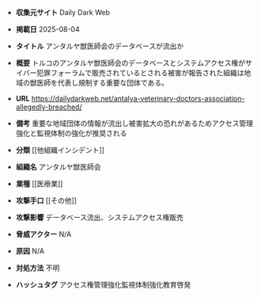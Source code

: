 - **収集元サイト**
Daily Dark Web

- **掲載日**
2025-08-04

- **タイトル**
アンタルヤ獣医師会のデータベースが流出か

- **概要**
トルコのアンタルヤ獣医師会のデータベースとシステムアクセス権がサイバー犯罪フォーラムで販売されているとされる被害が報告された組織は地域の獣医師を代表し規制する重要な団体である。

- **URL**
https://dailydarkweb.net/antalya-veterinary-doctors-association-allegedly-breached/

- **備考**
重要な地域団体の情報が流出し被害拡大の恐れがあるためアクセス管理強化と監視体制の強化が推奨される

- **分類**
[[他組織インシデント]]

- **組織名**
アンタルヤ獣医師会

- **業種**
[[医療業]]

- **攻撃手口**
[[その他]]

- **攻撃影響**
データベース流出、システムアクセス権販売

- **脅威アクター**
N/A

- **原因**
N/A

- **対処方法**
不明

- **ハッシュタグ**
アクセス権管理強化監視体制強化教育啓発
